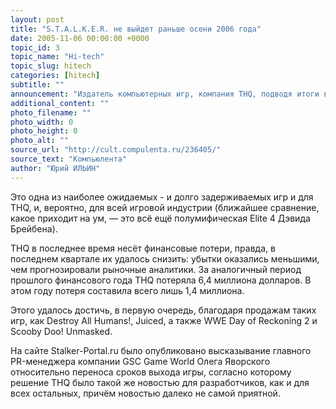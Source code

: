 ```yaml
---
layout: post
title: "S.T.A.L.K.E.R. не выйдет раньше осени 2006 года"
date: 2005-11-06 00:00:00 +0000
topic_id: 3
topic_name: "Hi-tech"
topic_slug: hitech
categories: [hitech]
subtitle: ""
announcement: "Издатель компьютерных игр, компания THQ, подводя итоги второго квартала 2006 финансового года, закончившегося 30 сентября 2005 календарного года, объявила, что вожделенная игра S.T.A.L.K.E.R.: Shadow of Chernobyl (С.Т.А.Л.К.Е.Р.: Тень Чернобыля) не появится в продаже ранее второй половины 2007 финансового года, т.е. раньше октября календарного 2006 года."
additional_content: ""
photo_filename: ""
photo_width: 0
photo_height: 0
photo_alt: ""
source_url: "http://cult.compulenta.ru/236405/"
source_text: "Компьюлента"
author: "Юрий ИЛЬИН"
---
```

Это одна из наиболее ожидаемых - и долго задерживаемых игр и для THQ, и, вероятно, для всей игровой индустрии (ближайшее сравнение, какое приходит на ум, &mdash; это всё ещё полумифическая Elite 4 Дэвида Брейбена).

THQ в последнее время несёт финансовые потери, правда, в последнем квартале их удалось снизить: убытки оказались меньшими, чем прогнозировали рыночные аналитики. За аналогичный период прошлого финансового года THQ потеряла 6,4 миллиона долларов. В этом году потеря составила всего лишь 1,4 миллиона.

Этого удалось достичь, в первую очередь, благодаря продажам таких игр, как Destroy All Humans!, Juiced, а также WWE Day of Reckoning 2 и Scooby Doo! Unmasked.

На сайте Stalker-Portal.ru было опубликовано высказывание главного PR-менеджера компании GSC Game World Олега Яворского относительно переноса сроков выхода игры, согласно которому решение THQ было такой же новостью для разработчиков, как и для всех остальных, причём новостью далеко не самой приятной.
